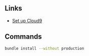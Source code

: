 ## Links

- [Set up Cloud9](https://railstutorial.jp/chapters/beginning?version=6.0#sec-installing_rails)

## Commands

``` sh
bundle install --without production
```
